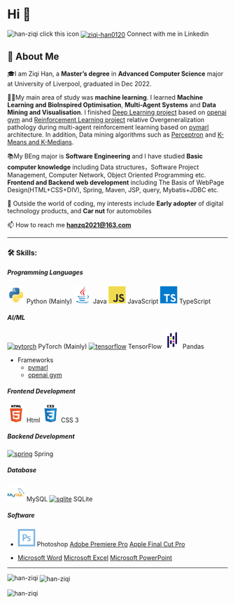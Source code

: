 # Hi 👋

<p align="left"> <img src="https://komarev.com/ghpvc/?username=mm2925&label=Profile%20views&color=0e75b6&style=flat" alt="han-ziqi" /> 
click this icon <a href="https://linkedin.com/in/ziqi-han0120" target="blank"><img align="center" src="https://raw.githubusercontent.com/rahuldkjain/github-profile-readme-generator/master/src/images/icons/Social/linked-in-alt.svg" alt="ziqi-han0120" height="30" width="40" /></a> Connect with me in Linkedin</p>

## 🚀 About Me


🎓I am Ziqi Han, a **Master’s degree** in **Advanced Computer Science** major at University of Liverpool, graduated in Dec 2022. 

👨‍💻My main area of study was **machine learning**. I learned **Machine Learning and BioInspired Optimisation**, **Multi-Agent Systems** and **Data Mining and Visualisation**. I finished [Deep Learning project](https://github.com/han-ziqi/DeepLearning-openaigym) based on [openai gym](https://github.com/openai/gym) and [Reinforcement Learning project](https://github.com/han-ziqi/MARL-RO) relative Overgeneralization pathology during multi-agent reinforcement learning based on [pymarl](https://github.com/oxwhirl/pymarl) architecture. In addition, Data mining algorithms such as [Perceptron](https://github.com/han-ziqi/Perceptron) and [K-Means and K-Medians](https://github.com/han-ziqi/K-Means-and-K-Medians).

📚My BEng major is **Software Engineering** and I have studied **Basic computer knowledge** including Data structures，Software Project Management, Computer Network, Object Oriented Programming etc. **Frontend and Backend web development** including The Basis of WebPage Design(HTML+CSS+DIV), Spring, Maven, JSP, query, Mybatis+JDBC etc.

🌟 Outside the world of coding, my interests include **Early adopter** of digital technology products, and **Car nut** for automobiles

📫 How to reach me **hanzq2021@163.com**

---

### 🛠️ Skills:

##### Programming Languages

<a href="https://www.python.org" target="_blank" rel="noreferrer"> <img src="https://raw.githubusercontent.com/devicons/devicon/master/icons/python/python-original.svg" alt="python" width="40" height="40"/></a> Python (Mainly)
<a href="https://www.java.com" target="_blank" rel="noreferrer"> <img src="https://raw.githubusercontent.com/devicons/devicon/master/icons/java/java-original.svg" alt="java" width="40" height="40"/></a> Java       <a href="https://developer.mozilla.org/en-US/docs/Web/JavaScript" target="_blank" rel="noreferrer"><img src="https://raw.githubusercontent.com/devicons/devicon/master/icons/javascript/javascript-original.svg" alt="javascript" width="40" height="40"/></a> JavaScript      <a href="https://www.typescriptlang.org/" target="_blank" rel="noreferrer"><img src="https://raw.githubusercontent.com/devicons/devicon/master/icons/typescript/typescript-original.svg" alt="typescript" width="40" height="40"/></a> TypeScript

##### AI/ML

<a href="https://pytorch.org/" target="_blank" rel="noreferrer"> <img src="https://www.vectorlogo.zone/logos/pytorch/pytorch-icon.svg" alt="pytorch" width="40" height="40"/></a> PyTorch (Mainly) 
<a href="https://www.tensorflow.org" target="_blank" rel="noreferrer"> <img src="https://www.vectorlogo.zone/logos/tensorflow/tensorflow-icon.svg" alt="tensorflow" width="40" height="40"/></a> TensorFlow    <a href="https://pandas.pydata.org/" target="_blank" rel="noreferrer"><img src="https://raw.githubusercontent.com/devicons/devicon/2ae2a900d2f041da66e950e4d48052658d850630/icons/pandas/pandas-original.svg" alt="pandas" width="40" height="40"/></a> Pandas

+ Frameworks
  + [pymarl](https://github.com/oxwhirl/pymarl)
  + [openai gym](https://github.com/openai/gym)

##### Frontend Development

<a href="https://www.w3.org/html/" target="_blank" rel="noreferrer"><img src="https://raw.githubusercontent.com/devicons/devicon/master/icons/html5/html5-original-wordmark.svg" alt="html5" width="40" height="40"/></a> Html    <a href="https://www.w3schools.com/css/" target="_blank" rel="noreferrer"><img src="https://raw.githubusercontent.com/devicons/devicon/master/icons/css3/css3-original-wordmark.svg" alt="css3" width="40" height="40"/></a> CSS 3

##### Backend Development

<a href="https://spring.io/" target="_blank" rel="noreferrer"><img src="https://www.vectorlogo.zone/logos/springio/springio-icon.svg" alt="spring" width="40" height="40"/></a> Spring

##### Database

<a href="https://www.mysql.com/" target="_blank" rel="noreferrer"><img src="https://raw.githubusercontent.com/devicons/devicon/master/icons/mysql/mysql-original-wordmark.svg" alt="mysql" width="40" height="40"/></a> MySQL  <a href="https://www.sqlite.org/" target="_blank" rel="noreferrer"><img src="https://www.vectorlogo.zone/logos/sqlite/sqlite-icon.svg" alt="sqlite" width="40" height="40"/></a> SQLite

##### Software

- <a href="https://www.photoshop.com/en" target="_blank" rel="noreferrer"><img src="https://raw.githubusercontent.com/devicons/devicon/master/icons/photoshop/photoshop-line.svg" alt="photoshop" width="40" height="40"/></a> Photoshop  [Adobe Premiere Pro](https://www.adobe.com/uk/products/premiere.html) [Apple Final Cut Pro](https://www.apple.com/uk/final-cut-pro/)

- [Microsoft Word](https://www.microsoft.com/en-gb/microsoft-365)  [Microsoft Excel](https://www.microsoft.com/en-gb/microsoft-365)  [Microsoft PowerPoint](https://www.microsoft.com/en-gb/microsoft-365)

---

<p><img align="left" src="https://github-readme-stats.vercel.app/api/top-langs?username=han-ziqi&show_icons=true&locale=en&layout=compact" alt="han-ziqi"/></p>

<p>&nbsp;<img align="center" src="https://github-readme-stats.vercel.app/api?username=han-ziqi&show_icons=true&locale=en" alt="han-ziqi"/></p>

<p><img align="center" src="https://github-readme-streak-stats.herokuapp.com/?user=han-ziqi&" alt="han-ziqi"/></p>

